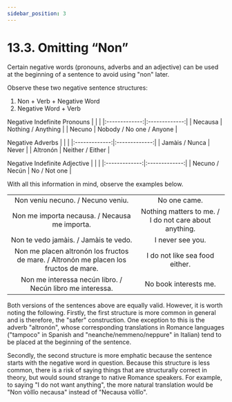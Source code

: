 ```yaml
---
sidebar_position: 3
---
```


# 13.3. Omitting “Non”

Certain negative words (pronouns, adverbs and an adjective) can be used at the beginning of a sentence to avoid using "non" later.

Observe these two negative sentence structures:
1. Non + Verb + Negative Word
2. Negative Word + Verb

Negative Indefinite Pronouns
|       |     |
|:-------------:|:-------------:|
| Necausa | Nothing / Anything |
| Necuno | Nobody / No one / Anyone |

Negative Adverbs
|       |     |
|:-------------:|:-------------:|
| Jamàis / Nunca | Never |
| Altronón | Neither / Either |

Negative Indefinite Adjective
|       |     |
|:-------------:|:-------------:|
| Necuno / Necún | No / Not one |

With all this information in mind, observe the examples below.

|                                                                                       	|                                                        	|
|:-------------------------------------------------------------------------------------:	|:------------------------------------------------------:	|
|                           Non veniu necuno. / Necuno veniu.                           	|                      No one came.                      	|
|                     Non me importa necausa. / Necausa me importa.                     	| Nothing matters to me. / I do not care about anything. 	|
|                         Non te vedo jamàis. / Jamàis te vedo.                         	|                    I never see you.                    	|
| Non me placen altronón los fructos de mare. / Altronón me placen los fructos de mare. 	|             I do not like sea food either.             	|
|               Non me interessa necún libro. / Necún libro me interessa.               	|                  No book interests me.                 	|


Both versions of the sentences above are equally valid. However, it is worth noting the following. Firstly, the first structure is more common in general and is therefore, the "safer" construction. One exception to this is the adverb "altronón", whose corresponding translations in Romance languages ("tampoco" in Spanish and "neanche/nemmeno/neppure" in Italian) tend to be placed at the beginning of the sentence.

Secondly, the second structure is more emphatic because the sentence starts with the negative word in question. Because this structure is less common, there is a risk of saying things that are structurally correct in theory, but would sound strange to native Romance speakers. For example, to saying "I do not want anything", the more natural translation would be "Non vòllîo necausa" instead of "Necausa vòllîo".
